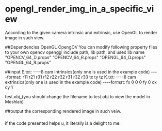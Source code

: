 # opengl_render_img_in_a_specific_view
According to the given camera intrinsic and extrinsic, use OpenGL to render image in such view. 

##Dependencies
OpenGL
OpengCV
You can modify following property files to your own opencv openggl include path, lib path, and used lib name
"OPENCV_64_D.props"
"OPENCV_64_R.props"
"OPENGL_64_D.props"
"OPENGL_64_R.props"

##input 
E.txt: 
----8 cam intrinsics(only one is used in the example code)
----format: r11 r21 r31 r12 r22 r32 r31 r32 r33 tx ty tz
K.txt:
----8 cam extrinsics(only one is used in the example code)
----format: fx 0 0 0 fy 0 cx cy 1 

test.obj_(you should change the filename to test.obj to view the model in Meshlab)

##output
the corresponding rendered image in such veiw.


###
if the code presented helps u, it literally is a delight to me.
